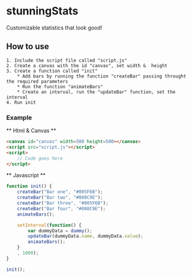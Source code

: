# stunningStats
Customizable statistics that look good!

## How to use
	1. Include the script file called "script.js"
	2. Create a canvas with the id "canvas", set width &  height
	3. Create a function called "init"
		* Add bars by running the function "createBar" passing throught the required parameters
		* Run the function "animateBars"
		* Create an interval, run the "updateBar" function, set the interval
	4. Run init

### Example
** Html & Canvas **
```html
<canvas id="canvas" width=500 height=500></canvas>
<script src="script.js"></script>
<script>
	// Code goes here
</script>
```

** Javascript **
```javascript
function init() {
	createBar("Bar one", "#005F6B");
	createBar("Bar two", "#008C9E");
	createBar("Bar three", "#005F6B");
	createBar("Bar four", "#008C9E");
	animateBars();

	setInterval(function() {
		var dummyData = dummy();
		updateBar(dummyData.name, dummyData.value);
		animateBars();
	}
	, 1000);
}

init();
```